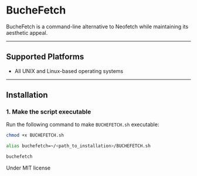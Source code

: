 # BucheFetch

BucheFetch is a command-line alternative to Neofetch while maintaining its aesthetic appeal.

---

## Supported Platforms

- All UNIX and Linux-based operating systems

---

## Installation

### 1. Make the script executable

Run the following command to make `BUCHEFETCH.sh` executable:

```bash
chmod +x BUCHEFETCH.sh

alias buchefetch=~/<path_to_installation>/BUCHEFETCH.sh

buchefetch
```
Under MIT license
